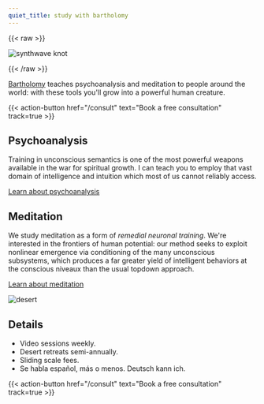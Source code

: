 ```yaml
---
quiet_title: study with bartholomy
---
```


<!-- HACK: file cannot begin with a shortcode; yaml or comment fixes it -->

{{< raw >}}

<img srcset="/covers/synthwave_knot_420.webp 420w,
              /covers/synthwave_knot_720.jpg 720w"
sizes="(max-width: 425px) 100vw, 100vw"
src="/covers/synthwave_knot_720.jpg" alt="synthwave knot" />

{{< /raw >}}

[Bartholomy](/about) teaches psychoanalysis and meditation to people around the world: with these tools you'll grow into a powerful human creature.

{{< action-button href="/consult" text="Book a free consultation" track=true >}}

## Psychoanalysis

Training in unconscious semantics is one of the most powerful weapons available in the war for spiritual growth. I can teach you to employ that vast domain of intelligence and intuition which most of us cannot reliably access.

[Learn about psychoanalysis](/posts/uncanny/)

## Meditation

We study meditation as a form of *remedial neuronal training*. We're interested in the frontiers of human potential: our method seeks to exploit nonlinear emergence via conditioning of the many unconscious subsystems, which produces a far greater yield of intelligent behaviors at the conscious niveaux than the usual topdown approach.

[Learn about meditation](/posts/why-meditate/)

![desert](/landscape.jpg)

## Details

* Video sessions weekly.
* Desert retreats semi-annually.
* Sliding scale fees.
* Se habla español, más o menos. Deutsch kann ich.

{{< action-button href="/consult" text="Book a free consultation" track=true >}}
